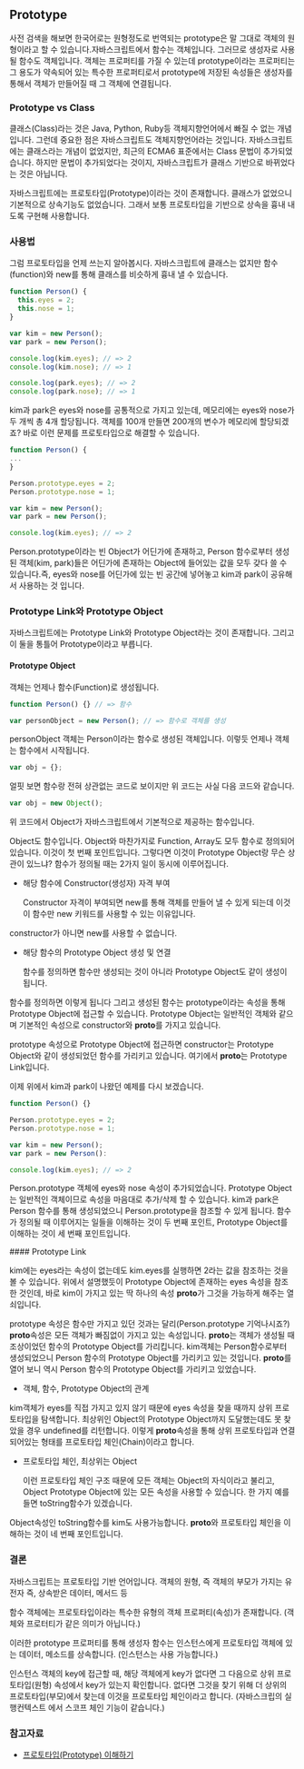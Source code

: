 ## Prototype

사전 검색을 해보면 한국어로는 원형정도로 번역되는 prototype은 말 그대로 객체의 원형이라고 할 수 있습니다.자바스크립트에서 함수는 객체입니다. 그러므로 생성자로 사용될 함수도 객체입니다. 객체는 프로퍼티를 가질 수 있는데 prototype이라는 프로퍼티는 그 용도가 약속되어 있는 특수한 프로퍼티로서 prototype에 저장된 속성들은 생성자를 통해서 객체가 만들어질 때 그 객체에 연결됩니다.

### Prototype vs Class

클래스(Class)라는 것은 Java, Python, Ruby등 객체지향언어에서 빠질 수 없는 개념입니다. 그런데 중요한 점은 자바스크립트도 객체지향언어라는 것입니다. 자바스크립트에는 클래스라는 개념이 없었지만, 최근의 ECMA6 표준에서는 Class 문법이 추가되었습니다. 하지만 문법이 추가되었다는 것이지, 자바스크립트가 클래스 기반으로 바뀌었다는 것은 아닙니다.

자바스크립트에는 프로토타입(Prototype)이라는 것이 존재합니다. 클래스가 없었으니 기본적으로 상속기능도 없었습니다. 그래서 보통 프로토타입을 기반으로 상속을 흉내 내도록 구현해 사용합니다.

### 사용법

그럼 프로토타입을 언제 쓰는지 알아봅시다.
자바스크립트에 클래스는 없지만 함수(function)와 new를 통해 클래스를 비슷하게 흉내 낼 수 있습니다.

```jsx
function Person() {
  this.eyes = 2;
  this.nose = 1;
}

var kim = new Person();
var park = new Person();

console.log(kim.eyes); // => 2
console.log(kim.nose); // => 1

console.log(park.eyes); // => 2
console.log(park.nose); // => 1
```

kim과 park은 eyes와 nose를 공통적으로 가지고 있는데, 메모리에는 eyes와 nose가 두 개씩 총 4개 할당됩니다. 객체를 100개 만들면 200개의 변수가 메모리에 할당되겠죠? 바로 이런 문제를 프로토타입으로 해결할 수 있습니다.

```jsx
function Person() {
...
}

Person.prototype.eyes = 2;
Person.prototype.nose = 1;

var kim = new Person();
var park = new Person();

console.log(kim.eyes); // => 2
```

Person.prototype이라는 빈 Object가 어딘가에 존재하고, Person 함수로부터 생성된 객체(kim, park)들은 어딘가에 존재하는 Object에 들어있는 값을 모두 갖다 쓸 수 있습니다.즉, eyes와 nose를 어딘가에 있는 빈 공간에 넣어놓고 kim과 park이 공유해서 사용하는 것 입니다.

### Prototype Link와 Prototype Object

자바스크립트에는 Prototype Link와 Prototype Object라는 것이 존재합니다. 그리고 이 둘을 통틀어 Prototype이라고 부릅니다.

#### Prototype Object

객체는 언제나 함수(Function)로 생성됩니다.

```jsx
function Person() {} // => 함수

var personObject = new Person(); // => 함수로 객체를 생성
```

personObject 객체는 Person이라는 함수로 생성된 객체입니다. 이렇듯 언제나 객체는 함수에서 시작됩니다.

```jsx
var obj = {};
```

얼핏 보면 함수랑 전혀 상관없는 코드로 보이지만 위 코드는 사실 다음 코드와 같습니다.

```jsx
var obj = new Object();
```

위 코드에서 Object가 자바스크립트에서 기본적으로 제공하는 함수입니다.

Object도 함수입니다. Object와 마찬가지로 Function, Array도 모두 함수로 정의되어 있습니다. 이것이 첫 번째 포인트입니다.
그렇다면 이것이 Prototype Object랑 무슨 상관이 있느냐? 함수가 정의될 때는 2가지 일이 동시에 이루어집니다.

- 해당 함수에 Constructor(생성자) 자격 부여

  Constructor 자격이 부여되면 new를 통해 객체를 만들어 낼 수 있게 되는데 이것이 함수만 new 키워드를 사용할 수 있는 이유입니다.

constructor가 아니면 new를 사용할 수 없습니다.

- 해당 함수의 Prototype Object 생성 및 연결

  함수를 정의하면 함수만 생성되는 것이 아니라 Prototype Object도 같이 생성이 됩니다.

함수를 정의하면 이렇게 됩니다 그리고 생성된 함수는 prototype이라는 속성을 통해 Prototype Object에 접근할 수 있습니다. Prototype Object는 일반적인 객체와 같으며 기본적인 속성으로 constructor와 **proto**를 가지고 있습니다.

prototype 속성으로 Prototype Object에 접근하면 constructor는 Prototype Object와 같이 생성되었던 함수를 가리키고 있습니다. 여기에서 **proto**는 Prototype Link입니다.

이제 위에서 kim과 park이 나왔던 예제를 다시 보겠습니다.

```jsx
function Person() {}

Person.prototype.eyes = 2;
Person.prototype.nose = 1;

var kim = new Person();
var park = new Person():

console.log(kim.eyes); // => 2
```

Person.prototype 객체에 eyes와 nose 속성이 추가되었습니다.
Prototype Object는 일반적인 객체이므로 속성을 마음대로 추가/삭제 할 수 있습니다. kim과 park은 Person 함수를 통해 생성되었으니 Person.prototype을 참조할 수 있게 됩니다. 함수가 정의될 때 이루어지는 일들을 이해하는 것이 두 번째 포인트, Prototype Object를 이해하는 것이 세 번째 포인트입니다.

#### Prototype Link

kim에는 eyes라는 속성이 없는데도 kim.eyes를 실행하면 2라는 값을 참조하는 것을 볼 수 있습니다. 위에서 설명했듯이 Prototype Object에 존재하는 eyes 속성을 참조한 것인데, 바로 kim이 가지고 있는 딱 하나의 속성 **proto**가 그것을 가능하게 해주는 열쇠입니다.

prototype 속성은 함수만 가지고 있던 것과는 달리(Person.prototype 기억나시죠?) **proto**속성은 모든 객체가 빠짐없이 가지고 있는 속성입니다.
**proto**는 객체가 생성될 때 조상이었던 함수의 Prototype Object를 가리킵니다. kim객체는 Person함수로부터 생성되었으니 Person 함수의 Prototype Object를 가리키고 있는 것입니다.
**proto**를 열어 보니 역시 Person 함수의 Prototype Object를 가리키고 있었습니다.

- 객체, 함수, Prototype Object의 관계

kim객체가 eyes를 직접 가지고 있지 않기 때문에 eyes 속성을 찾을 때까지 상위 프로토타입을 탐색합니다. 최상위인 Object의 Prototype Object까지 도달했는데도 못 찾았을 경우 undefined를 리턴합니다. 이렇게 **proto**속성을 통해 상위 프로토타입과 연결되어있는 형태를 프로토타입 체인(Chain)이라고 합니다.

- 프로토타입 체인, 최상위는 Object

  이런 프로토타입 체인 구조 때문에 모든 객체는 Object의 자식이라고 불리고, Object Prototype Object에 있는 모든 속성을 사용할 수 있습니다. 한 가지 예를 들면 toString함수가 있겠습니다.

Object속성인 toString함수를 kim도 사용가능합니다. **proto**와 프로토타입 체인을 이해하는 것이 네 번째 포인트입니다.

### 결론

자바스크립트는 프로토타입 기반 언어입니다.
객체의 원형, 즉 객체의 부모가 가지는 유전자 즉, 상속받은 데이터, 메서드 등

함수 객체에는 프로토타입이라는 특수한 유형의 객체 프로퍼티(속성)가 존재합니다.
(객체와 프로터티가 같은 의미가 아닙니다.)

이러한 prototype 프로퍼티를 통해 생성자 함수는 인스턴스에게 프로토타입 객체에 있는 데이터, 메소드를 상속합니다. (인스턴스는 사용 가능합니다.)

인스턴스 객체의 key에 접근할 때, 해당 객체에게 key가 없다면 그 다음으로 상위 프로토타입(원형) 속성에서 key가 있는지 확인합니다.
없다면 그것을 찾기 위해 더 상위의 프로토타입(부모)에서 찾는데 이것을 프로토타입 체인이라고 합니다. (자바스크립의 실행컨텍스트 에서 스코프 체인 기능이 같습니다.)

### 참고자료

- [프로토타입(Prototype) 이해하기](https://whales.tistory.com/136)
